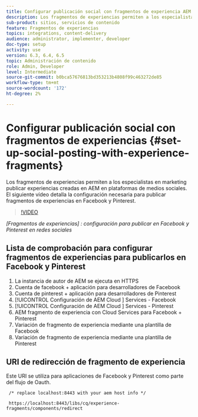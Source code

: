 ```yaml
---
title: Configurar publicación social con fragmentos de experiencia AEM
description: Los fragmentos de experiencias permiten a los especialistas en marketing publicar experiencias creadas en AEM en plataformas de medios sociales. El siguiente vídeo detalla la configuración necesaria para publicar fragmentos de experiencias en Facebook y Pinterest.
sub-product: sitios, servicios de contenido
feature: Fragmentos de experiencias
topics: integrations, content-delivery
audience: administrator, implementer, developer
doc-type: setup
activity: use
version: 6.3, 6.4, 6.5
topic: Administración de contenido
role: Admin, Developer
level: Intermediate
source-git-commit: b0bca57676813bd353213b4808f99c463272de85
workflow-type: tm+mt
source-wordcount: '172'
ht-degree: 2%

---
```



# Configurar publicación social con fragmentos de experiencias {#set-up-social-posting-with-experience-fragments}

Los fragmentos de experiencias permiten a los especialistas en marketing publicar experiencias creadas en AEM en plataformas de medios sociales. El siguiente vídeo detalla la configuración necesaria para publicar fragmentos de experiencias en Facebook y Pinterest.

>[!VIDEO](https://video.tv.adobe.com/v/20592/?quality=9&learn=on)

*[Fragmentos de experiencias] : configuración para publicar en Facebook y Pinterest en redes sociales*

## Lista de comprobación para configurar fragmentos de experiencias para publicarlos en Facebook y Pinterest

1. La instancia de autor de AEM se ejecuta en HTTPS
2. Cuenta de facebook + aplicación para desarrolladores de Facebook
3. Cuenta de pinterest + aplicación para desarrolladores de Pinterest
4. [!UICONTROL Configuración de AEM Cloud ] Services - Facebook
5. [!UICONTROL Configuración de AEM Cloud ] Services - Pinterest
6. AEM fragmento de experiencia con Cloud Services para Facebook + Pinterest
7. Variación de fragmento de experiencia mediante una plantilla de Facebook
8. Variación de fragmento de experiencia mediante una plantilla de Pinterest

## URI de redirección de fragmento de experiencia

Este URI se utiliza para aplicaciones de Facebook y Pinterest como parte del flujo de Oauth.

```plain
 /* replace localhost:8443 with your aem host info */

 https://localhost:8443/libs/cq/experience-fragments/components/redirect
```

